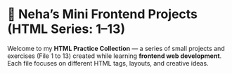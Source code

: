 # 🌸 Neha’s Mini Frontend Projects (HTML Series: 1–13)

Welcome to my **HTML Practice Collection** — a series of small projects and exercises (File 1 to 13) created while learning **frontend web development**.  
Each file focuses on different HTML tags, layouts, and creative ideas.
